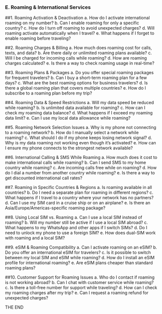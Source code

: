 ### E. Roaming & International Services

##1. Roaming Activation & Deactivation
a. How do I activate international roaming on my number?
b. Can I enable roaming for only a specific country?
c. How do I turn off roaming to avoid unexpected charges?
d. Will roaming activate automatically when I travel?
e. What happens if I forget to enable roaming before traveling?

##2. Roaming Charges & Billing
a. How much does roaming cost for calls, texts, and data?
b. Are there daily or unlimited roaming plans available?
c. Will I be charged for incoming calls while roaming?
d. How are roaming charges calculated?
e. Is there a way to check roaming usage in real-time?

##3. Roaming Plans & Packages
a. Do you offer special roaming packages for frequent travelers?
b. Can I buy a short-term roaming plan for a few days?
c. What are the best roaming options for business travelers?
d. Is there a global roaming plan that covers multiple countries?
e. How do I subscribe to a roaming plan before my trip?

##4. Roaming Data & Speed Restrictions
a. Will my data speed be reduced while roaming?
b. Is unlimited data available for roaming?
c. How can I check my roaming data balance?
d. What happens if I exceed my roaming data limit?
e. Can I use my local data allowance while roaming?

##5. Roaming Network Selection Issues
a. Why is my phone not connecting to a roaming network?
b. How do I manually select a network while roaming?
c. What should I do if my phone keeps losing network signal?
d. Why is my data roaming not working even though it’s activated?
e. How can I ensure my phone connects to the strongest network available?

##6. International Calling & SMS While Roaming
a. How much does it cost to make international calls while roaming?
b. Can I send SMS to my home country while roaming?
c. Are incoming calls free while on roaming?
d. How do I dial a number from another country while roaming?
e. Is there a way to get discounted international call rates?

##7. Roaming in Specific Countries & Regions
a. Is roaming available in all countries?
b. Do I need a separate plan for roaming in different regions?
c. What happens if I travel to a country where your network has no partners?
d. Can I use my SIM card in a cruise ship or on an airplane?
e. Is there an Asia/Europe/Americas-specific roaming package?

##8. Using Local SIM vs. Roaming
a. Can I use a local SIM instead of roaming?
b. Will my number still be active if I use a local SIM abroad?
c. What happens to my WhatsApp and other apps if I switch SIMs?
d. Do I need to unlock my phone to use a foreign SIM?
e. How does dual-SIM work with roaming and a local SIM?

##9. eSIM & Roaming Compatibility
a. Can I activate roaming on an eSIM?
b. Do you offer an international eSIM for travelers?
c. Is it possible to switch between my local SIM and eSIM while roaming?
d. How do I install an eSIM profile for international roaming?
e. Are eSIM plans cheaper than standard roaming plans?

##10. Customer Support for Roaming Issues
a. Who do I contact if roaming is not working abroad?
b. Can I chat with customer service while roaming?
c. Is there a toll-free number for support while traveling?
d. How can I check my roaming charges after my trip?
e. Can I request a roaming refund for unexpected charges?

THE END

